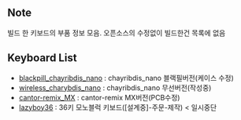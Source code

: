 ## Note
빌드 한 키보드의 부품 정보 모음.
오픈소스의 수정없이 빌드한건 목록에 없음

## Keyboard List
- [blackpill_chayribdis_nano](/blackpill_chayribdis_nano/) : chayribdis_nano 블랙필버전(케이스 수정)
- [wireless_charybdis_nano](/wireless_charybdis_nano/) : chayribdis_nano 무선버전(작성중)
- [cantor-remix_MX](/cantor-remix_MX/) : cantor-remix MX버전(PCB수정)
- [lazyboy36](/lazyboy36/) : 36키 모노블럭 키보드([설계중]-주문-제작) < 일시중단
